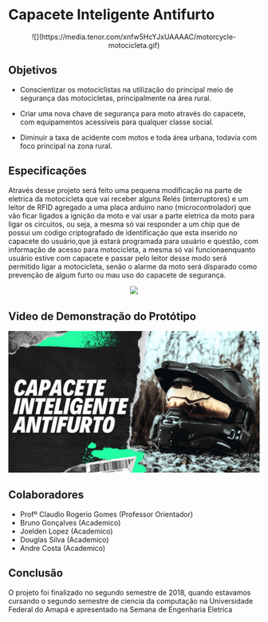 # Capacete Inteligente Antifurto

<p align="center">
 ![](https://media.tenor.com/xnfw5HcYJxUAAAAC/motorcycle-motocicleta.gif)
</p>



## Objetivos

- Conscientizar os motociclistas na utilização do principal meio de segurança das
motocicletas, principalmente na área rural.

- Criar uma nova chave de segurança para moto através do capacete, com equipamentos
acessíveis para qualquer classe social.

- Diminuir a taxa de acidente com motos e toda área urbana, todavia com foco principal na
zona rural.

## Especificações

Através desse projeto será feito uma pequena modificação na parte de eletrica da
motocicleta que vai receber alguns Relés (interruptores) e um leitor de RFID agregado a uma 
placa arduino nano (microcontrolador) que vão ficar ligados a ignição da moto e vai usar a parte eletrica 
da moto para ligar os circuitos, ou seja, a mesma só vai responder a um chip que de possui um codigo
criptografado de identificação que esta inserido no capacete do usuário,que já estará programada 
para usuário e questão, com informação de acesso para motocicleta, a mesma só vai funcionaenquanto 
usuário estive com capacete e passar pelo leitor desse modo será permitido ligar a motocicleta, senão 
o alarme da moto será disparado como prevenção de algum furto ou mau uso do capacete de segurança.

<p align="center">
  <img src="https://www.electrofun.pt/img/cms/1490784318_tmp_Circuito-RFID-RC522-Arduino.jpg"/>
</p>

## Video de Demonstração do Protótipo 

[![IMAGE ALT TEXT HERE](https://github.com/Douglas-cc/safetyHelmet.io/blob/master/capa-02.png)](https://www.youtube.com/watch?v=NqQYebr0R78&feature=youtu.be)


## Colaboradores

 - Profº Claudio Rogerio Gomes (Professor Orientador)
 - Bruno Gonçalves (Academico)
 - Joelden Lopez (Academico)
 - Douglas Silva (Academico)
 - Andre Costa (Academico)
 
 ## Conclusão
 O projeto foi finalizado no segundo semestre de 2018, quando estavamos cursando o segundo semestre de ciencia da computação
 na Universidade Federal do Amapá e apresentado na Semana de Engenharia Eletrica 
